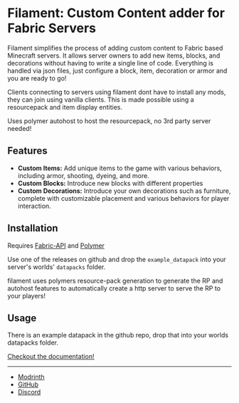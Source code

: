 # Filament: Custom Content adder for Fabric Servers

Filament simplifies the process of adding custom content to Fabric based Minecraft servers. 
It allows server owners to add new items, blocks, and decorations without having to write a single line of code. Everything is handled via json files, just configure a block, item, decoration or armor and you are ready to go!

Clients connecting to servers using filament dont have to install any mods, they can join using vanilla clients.
This is made possible using a resourcepack and item display entities.

Uses polymer autohost to host the resourcepack, no 3rd party server needed!

## Features

- **Custom Items:** Add unique items to the game with various behaviors, including armor, shooting, dyeing, and more.
- **Custom Blocks:** Introduce new blocks with different properties
- **Custom Decorations:** Introduce your own decorations such as furniture, complete with customizable placement and various behaviors for player interaction.

## Installation

Requires [Fabric-API](https://modrinth.com/mod/fabric-api) and [Polymer](https://modrinth.com/mod/polymer)

Use one of the releases on github and drop the `example_datapack` into your server's worlds' `datapacks` folder.

filament uses polymers resource-pack generation to generate the RP and autohost features to automatically create a http server to serve the RP to your players! 

## Usage

There is an example datapack in the github repo, drop that into your worlds datapacks folder.

[Checkout the documentation!](https://tomalbrc.de/projects/filament/docs)

---

- [Modrinth](https://modrinth.com/mod/filament)
- [GitHub](https://github.com/tomalbrc/filament)
- [Discord](https://discord.gg/9X6w2kfy89)
